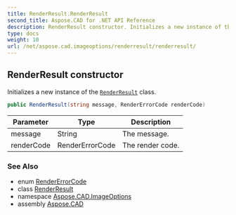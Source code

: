 ```yaml
---
title: RenderResult.RenderResult
second_title: Aspose.CAD for .NET API Reference
description: RenderResult constructor. Initializes a new instance of the RenderResult class
type: docs
weight: 10
url: /net/aspose.cad.imageoptions/renderresult/renderresult/
---
```

## RenderResult constructor

Initializes a new instance of the [`RenderResult`](../) class.

```csharp
public RenderResult(string message, RenderErrorCode renderCode)
```

| Parameter | Type | Description |
| --- | --- | --- |
| message | String | The message. |
| renderCode | RenderErrorCode | The render code. |

### See Also

* enum [RenderErrorCode](../../rendererrorcode/)
* class [RenderResult](../)
* namespace [Aspose.CAD.ImageOptions](../../../aspose.cad.imageoptions/)
* assembly [Aspose.CAD](../../../)


